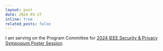 ```yaml
---
layout: post
date: 2024-03-27
inline: true
related_posts: false
---
```


I am serving on the Program Committee for [2024 IEEE Security & Privacy Symposium Poster Session](https://www.ieee-security.org/TC/SP2024/cfposters.html).

